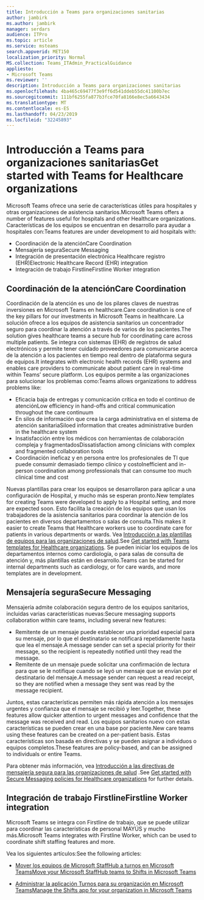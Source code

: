 ```yaml
---
title: Introducción a Teams para organizaciones sanitarias
author: jambirk
ms.author: jambirk
manager: serdars
audience: ITPro
ms.topic: article
ms.service: msteams
search.appverid: MET150
localization_priority: Normal
MS.collection: Teams_ITAdmin_PracticalGuidance
appliesto:
- Microsoft Teams
ms.reviewer: ''
description: Introducción a Teams para organizaciones sanitarias
ms.openlocfilehash: 4ba465c69477f3e9ff6d541ddeb55dc41100b7ec
ms.sourcegitcommit: 111bf6255fa877b3fce70fa8166e8ec5a6643434
ms.translationtype: MT
ms.contentlocale: es-ES
ms.lasthandoff: 04/23/2019
ms.locfileid: "32245893"
---
```

# <a name="get-started-with-teams-for-healthcare-organizations"></a><span data-ttu-id="b482b-103">Introducción a Teams para organizaciones sanitarias</span><span class="sxs-lookup"><span data-stu-id="b482b-103">Get started with Teams for Healthcare organizations</span></span>

<span data-ttu-id="b482b-104">Microsoft Teams ofrece una serie de características útiles para hospitales y otras organizaciones de asistencia sanitarios.</span><span class="sxs-lookup"><span data-stu-id="b482b-104">Microsoft Teams offers a number of features useful for hospitals and other Healthcare organizations.</span></span> <span data-ttu-id="b482b-105">Características de los equipos se encuentran en desarrollo para ayudar a hospitales con:</span><span class="sxs-lookup"><span data-stu-id="b482b-105">Teams features are under development to aid hospitals with:</span></span>

- <span data-ttu-id="b482b-106">Coordinación de la atención</span><span class="sxs-lookup"><span data-stu-id="b482b-106">Care Coordination</span></span>
- <span data-ttu-id="b482b-107">Mensajería segura</span><span class="sxs-lookup"><span data-stu-id="b482b-107">Secure Messaging</span></span>
- <span data-ttu-id="b482b-108">Integración de presentación electrónica Healthcare registro (EHR)</span><span class="sxs-lookup"><span data-stu-id="b482b-108">Electronic Healthcare Record (EHR) integration</span></span>
- <span data-ttu-id="b482b-109">Integración de trabajo Firstline</span><span class="sxs-lookup"><span data-stu-id="b482b-109">Firstline Worker integration</span></span>

## <a name="care-coordination"></a><span data-ttu-id="b482b-110">Coordinación de la atención</span><span class="sxs-lookup"><span data-stu-id="b482b-110">Care Coordination</span></span>

<span data-ttu-id="b482b-111">Coordinación de la atención es uno de los pilares claves de nuestras inversiones en Microsoft Teams en healthcare.</span><span class="sxs-lookup"><span data-stu-id="b482b-111">Care coordination is one of the key pillars for our investments in Microsoft Teams in healthcare.</span></span> <span data-ttu-id="b482b-112">La solución ofrece a los equipos de asistencia sanitarios un concentrador seguro para coordinar la atención a través de varios de los pacientes.</span><span class="sxs-lookup"><span data-stu-id="b482b-112">The solution gives healthcare teams a secure hub for coordinating care across multiple patients.</span></span> <span data-ttu-id="b482b-113">Se integra con sistemas (EHR) de registros de salud electrónicos y permite tener cuidado proveedores para comunicarse acerca de la atención a los pacientes en tiempo real dentro de plataforma segura de equipos.</span><span class="sxs-lookup"><span data-stu-id="b482b-113">It integrates with electronic health records (EHR) systems and enables care providers to communicate about patient care in real-time within Teams’ secure platform.</span></span> <span data-ttu-id="b482b-114">Los equipos permite a las organizaciones para solucionar los problemas como:</span><span class="sxs-lookup"><span data-stu-id="b482b-114">Teams allows organizations to address problems like:</span></span>

- <span data-ttu-id="b482b-115">Eficacia baja de entregas y comunicación crítica en todo el continuo de atención</span><span class="sxs-lookup"><span data-stu-id="b482b-115">Low efficiency in hand-offs and critical communication throughout the care continuum</span></span>
- <span data-ttu-id="b482b-116">En silos de información que crea la carga administrativa en el sistema de atención sanitaria</span><span class="sxs-lookup"><span data-stu-id="b482b-116">Siloed information that creates administrative burden in the healthcare system</span></span>
- <span data-ttu-id="b482b-117">Insatisfacción entre los médicos con herramientas de colaboración compleja y fragmentados</span><span class="sxs-lookup"><span data-stu-id="b482b-117">Dissatisfaction among clinicians with complex and fragmented collaboration tools</span></span>
- <span data-ttu-id="b482b-118">Coordinación ineficaz y en persona entre los profesionales de TI que puede consumir demasiado tiempo clínico y costo</span><span class="sxs-lookup"><span data-stu-id="b482b-118">Inefficient and in-person coordination among professionals that can consume too much clinical time and cost</span></span>

<span data-ttu-id="b482b-119">Nuevas plantillas para crear los equipos se desarrollaron para aplicar a una configuración de Hospital, y mucho más se esperan pronto.</span><span class="sxs-lookup"><span data-stu-id="b482b-119">New templates for creating Teams were developed to apply to a Hospital setting, and more are expected soon.</span></span> <span data-ttu-id="b482b-120">Esto facilita la creación de los equipos que usan los trabajadores de la asistencia sanitarios para coordinar la atención de los pacientes en diversos departamentos o salas de consulta.</span><span class="sxs-lookup"><span data-stu-id="b482b-120">This makes it easier to create Teams that Healthcare workers use to coordinate care for patients in various departments or wards.</span></span> <span data-ttu-id="b482b-121">Vea [Introducción a las plantillas de equipos para las organizaciones de salud](healthcare-templates.md).</span><span class="sxs-lookup"><span data-stu-id="b482b-121">See [Get started with Teams templates for Healthcare organizations](healthcare-templates.md).</span></span> <span data-ttu-id="b482b-122">Se pueden iniciar los equipos de los departamentos internos como cardiología, o para salas de consulta de atención y, más plantillas están en desarrollo.</span><span class="sxs-lookup"><span data-stu-id="b482b-122">Teams can be started for internal departments such as cardiology, or for care wards, and more templates are in development.</span></span>

## <a name="secure-messaging"></a><span data-ttu-id="b482b-123">Mensajería segura</span><span class="sxs-lookup"><span data-stu-id="b482b-123">Secure Messaging</span></span>

<span data-ttu-id="b482b-124">Mensajería admite colaboración segura dentro de los equipos sanitarios, incluidas varias características nuevas:</span><span class="sxs-lookup"><span data-stu-id="b482b-124">Secure messaging supports collaboration within care teams, including several new features:</span></span>

- <span data-ttu-id="b482b-125">Remitente de un mensaje puede establecer una prioridad especial para su mensaje, por lo que el destinatario se notificará repetidamente hasta que lea el mensaje.</span><span class="sxs-lookup"><span data-stu-id="b482b-125">A message sender can set a special priority for their message, so the recipient is repeatedly notified until they read the message.</span></span>
- <span data-ttu-id="b482b-126">Remitente de un mensaje puede solicitar una confirmación de lectura para que se le notifique cuando se leyó un mensaje que se envían por el destinatario del mensaje.</span><span class="sxs-lookup"><span data-stu-id="b482b-126">A message sender can request a read receipt, so they are notified when a message they sent was read by the message recipient.</span></span>

<span data-ttu-id="b482b-127">Juntos, estas características permiten más rápida atención a los mensajes urgentes y confianza que el mensaje se recibió y leer.</span><span class="sxs-lookup"><span data-stu-id="b482b-127">Together, these features allow quicker attention to urgent messages and confidence that the message was received and read.</span></span> <span data-ttu-id="b482b-128">Los equipos sanitarios nuevo con estas características se pueden crear en una base por paciente.</span><span class="sxs-lookup"><span data-stu-id="b482b-128">New care teams using these features can be created on a per-patient basis.</span></span> <span data-ttu-id="b482b-129">Estas características son basada en directivas y se pueden asignar a individuos o equipos completos.</span><span class="sxs-lookup"><span data-stu-id="b482b-129">These features are policy-based, and can be assigned to individuals or entire Teams.</span></span>

<span data-ttu-id="b482b-130">Para obtener más información, vea [Introducción a las directivas de mensajería segura para las organizaciones de salud](messaging-policies-hc.md) .</span><span class="sxs-lookup"><span data-stu-id="b482b-130">See [Get started with Secure Messaging policies for Healthcare organizations](messaging-policies-hc.md) for further details.</span></span>

## <a name="firstline-worker-integration"></a><span data-ttu-id="b482b-131">Integración de trabajo Firstline</span><span class="sxs-lookup"><span data-stu-id="b482b-131">Firstline Worker integration</span></span>

<span data-ttu-id="b482b-132">Microsoft Teams se integra con Firstline de trabajo, que se puede utilizar para coordinar las características de personal MAYÚS y mucho más.</span><span class="sxs-lookup"><span data-stu-id="b482b-132">Microsoft Teams integrates with Firstline Worker, which can be used to coordinate shift staffing features and more.</span></span>

 <span data-ttu-id="b482b-133">Vea los siguientes artículos:</span><span class="sxs-lookup"><span data-stu-id="b482b-133">See the following articles:</span></span>

- [<span data-ttu-id="b482b-134">Mover los equipos de Microsoft StaffHub a turnos en Microsoft Teams</span><span class="sxs-lookup"><span data-stu-id="b482b-134">Move your Microsoft StaffHub teams to Shifts in Microsoft Teams</span></span>](../shifts/move-staffhub-teams-to-shifts-in-teams.md)

- [<span data-ttu-id="b482b-135">Administrar la aplicación Turnos para su organización en Microsoft Teams</span><span class="sxs-lookup"><span data-stu-id="b482b-135">Manage the Shifts app for your organization in Microsoft Teams</span></span>](../shifts/manage-the-shifts-app-for-your-organization-in-teams.md)
